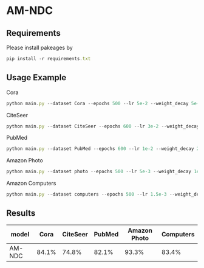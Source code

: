 # AM-NDC
## Requirements
Please install pakeages by 
```javascript 
pip install -r requirements.txt
```
## Usage Example
Cora
```javascript 
python main.py --dataset Cora --epochs 500 --lr 5e-2 --weight_decay 5e-4 --dropout 0.3 --hidden_dim 128 --alpha 1.5 --tau 2 --k 2
```
CiteSeer
```javascript 
python main.py --dataset CiteSeer --epochs 600 --lr 3e-2 --weight_decay 1e-3 --dropout 0.5 --hidden_dim 200 --alpha 0.5 --tau 0.5 --k 3
```
PubMed
```javascript 
python main.py --dataset PubMed --epochs 600 --lr 1e-2 --weight_decay 2e-4 --dropout 0.2 --hidden_dim 200 --alpha 1 --tau 1 --k 3
```
Amazon Photo
```javascript 
python main.py --dataset photo --epochs 500 --lr 5e-3 --weight_decay 1e-3 --dropout 0.3 --hidden_dim 200 --alpha 1 --tau 4 --k 4
```
Amazon Computers
```javascript 
python main.py --dataset computers --epochs 500 --lr 1.5e-3 --weight_decay 1e-3 --dropout 0.4 --hidden_dim 500 --alpha 1.5 --tau 4 --k 2
```

## Results
model	|Cora	|CiteSeer	|PubMed|Amazon Photo		|Computers
------ | -----  |----------- |---|--- | -----  |
AM-NDC|	84.1% |	74.8%|	82.1%|93.3%|	83.4% |
